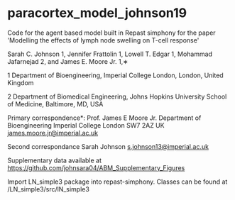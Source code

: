 # paracortex_model_johnson19

Code for the agent based model built in Repast simphony for the paper 'Modelling the effects of lymph node swelling on T-cell response'

Sarah C. Johnson 1, Jennifer Frattolin 1, Lowell T. Edgar 1, Mohammad Jafarnejad 2, and James E. Moore Jr. 1,∗


1 Department of Bioengineering, Imperial College London, London, United Kingdom

2 Department of Biomedical Engineering, Johns Hopkins University School of Medicine, Baltimore, MD, USA

Primary correspondence*:
Prof. James E Moore Jr. Department of Bioengineering Imperial College London
SW7 2AZ
UK 
james.moore.jr@imperial.ac.uk

Second correspondance 
Sarah Johnson
s.johnson13@imperial.ac.uk

Supplementary data available at https://github.com/johnsara04/ABM_Supplementary_Figures

Import LN_simple3 package into repast-simphony. 
Classes can be found at /LN_simple3/src/lN_simple3
